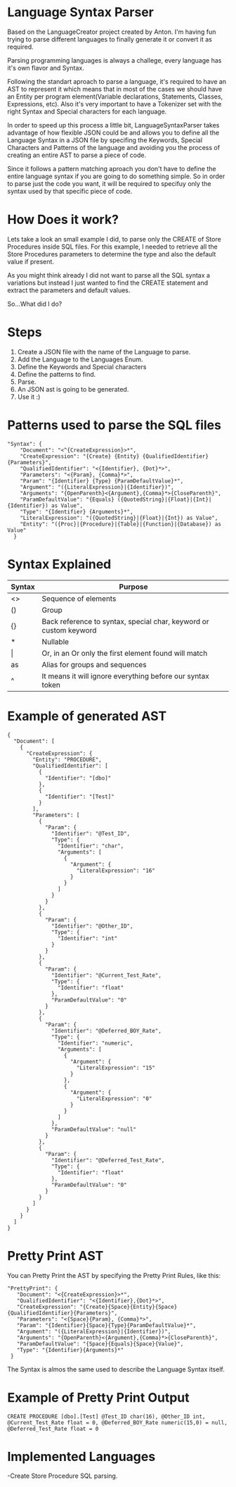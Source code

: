 Language Syntax Parser
=
 Based on the LanguageCreator project created by Anton. I'm having fun trying to parse different languages to finally generate it or convert it as required. 
 
  Parsing programming languages is always a challege, every language has it's own flavor and Syntax.
  
  Following the standart aproach to parse a language, it's required to have an AST to represent it which means that in most of the cases we should have an Entity per program element(Variable declarations, Statements, Classes, Expressions, etc). Also it's very important to have a Tokenizer set with the right Syntax and Special characters for each language.
 
 In order to speed up this process a little bit, LanguageSyntaxParser takes advantage of how flexible JSON could be and allows you to define all the Language Syntax in a JSON file by specifing the Keywords, Special Characters and Patterns of the language and avoiding you the process of creating an entire AST to parse a piece of code. 
 
 Since it follows a pattern matching aproach you don't have to define the entire language syntax if you are going to do something simple. So in order to parse just the code you want, it will be required to specifuy only the syntax used by that specific piece of code.
 
 How Does it work?
===

 Lets take a look an small example I did, to parse only the CREATE of Store Procedures inside SQL files. For this example, I needed to retrieve all the Store Procedures parameters to determine the type and also the default value if present.
 
 As you might think already I did not want to parse all the SQL syntax a variations but instead I just wanted to find the CREATE statement and extract the parameters and default values.
 
 So...What did I do?
 
Steps
===
 1. Create a JSON file with the name of the Language to parse.
 2. Add the Language to the Languages Enum.
 3. Define the Keywords and Special characters
 4. Define the patterns to find.
 5. Parse.
 6. An JSON ast is going to be generated.
 7. Use it :)
 
Patterns used to parse the SQL files
===
```
"Syntax": {
    "Document": "<^{CreateExpression}>*",
    "CreateExpression": "{Create} {Entity} {QualifiedIdentifier} {Parameters}",
    "QualifiedIdentifier": "<{Identifier}, {Dot}*>",
    "Parameters": "<{Param}, {Comma}*>",
    "Param": "{Identifier} {Type} {ParamDefaultValue}*",
    "Argument": "({LiteralExpression}|{Identifier})",
    "Arguments": "{OpenParenth}<{Argument},{Comma}*>{CloseParenth}",
    "ParamDefaultValue": "{Equals} ({QuotedString}|{Float}|{Int}|{Identifier}) as Value",
    "Type": "{Identifier} {Arguments}*",
    "LiteralExpression": "({QuotedString}|{Float}|{Int}) as Value",
    "Entity": "({Proc}|{Procedure}|{Table}|{Function}|{Database}) as Value"
  }
  ```
  
Syntax Explained
=== 
Syntax     | Purpose
-------- | ---
<>     | Sequence of elements
()     | Group
{}     | Back reference to syntax, special char, keyword or custom keyword
\*    | Nullable
\|     | Or, in an Or only the first element found will match
as    | Alias for groups and sequences
^ |  It means it will ignore everything before our syntax token

Example of generated AST
===
```
{
  "Document": [
    {
      "CreateExpression": {
        "Entity": "PROCEDURE",
        "QualifiedIdentifier": [
          {
            "Identifier": "[dbo]"
          },
          {
            "Identifier": "[Test]"
          }
        ],
        "Parameters": [
          {
            "Param": {
              "Identifier": "@Test_ID",
              "Type": {
                "Identifier": "char",
                "Arguments": [
                  {
                    "Argument": {
                      "LiteralExpression": "16"
                    }
                  }
                ]
              }
            }
          },
          {
            "Param": {
              "Identifier": "@Other_ID",
              "Type": {
                "Identifier": "int"
              }
            }
          },
          {
            "Param": {
              "Identifier": "@Current_Test_Rate",
              "Type": {
                "Identifier": "float"
              },
              "ParamDefaultValue": "0"
            }
          },
          {
            "Param": {
              "Identifier": "@Deferred_BOY_Rate",
              "Type": {
                "Identifier": "numeric",
                "Arguments": [
                  {
                    "Argument": {
                      "LiteralExpression": "15"
                    }
                  },
                  {
                    "Argument": {
                      "LiteralExpression": "0"
                    }
                  }
                ]
              },
              "ParamDefaultValue": "null"
            }
          },
          {
            "Param": {
              "Identifier": "@Deferred_Test_Rate",
              "Type": {
                "Identifier": "float"
              },
              "ParamDefaultValue": "0"
            }
          }
        ]
      }
    }
  ]
}
```

Pretty Print AST
===
 You can Pretty Print the AST by specifying the Pretty Print Rules, like this:
 ```
 "PrettyPrint": {
    "Document": "<{CreateExpression}>*",
    "QualifiedIdentifier": "<{Identifier},{Dot}*>",
    "CreateExpression": "{Create}{Space}{Entity}{Space}{QualifiedIdentifier}{Parameters}",
    "Parameters": "<{Space}{Param}, {Comma}*>",
    "Param": "{Identifier}{Space}{Type}{ParamDefaultValue}*",
    "Argument": "({LiteralExpression}|{Identifier})",
    "Arguments": "{OpenParenth}<{Argument},{Comma}*>{CloseParenth}",
    "ParamDefaultValue": "{Space}{Equals}{Space}{Value}",
    "Type": "{Identifier}{Arguments}*"
  }
 ```
  The Syntax is almos the same used to describe the Language Syntax itself.
  
Example of Pretty Print Output
===
 ```
 CREATE PROCEDURE [dbo].[Test] @Test_ID char(16), @Other_ID int, @Current_Test_Rate float = 0, @Deferred_BOY_Rate numeric(15,0) = null, @Deferred_Test_Rate float = 0
 ```
Implemented Languages
===

-Create Store Procedure SQL parsing.

